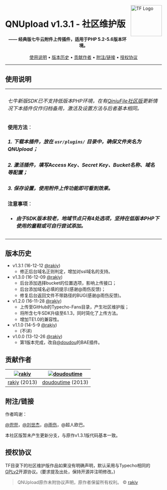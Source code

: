 <a href="https://typecho-fans.github.io">
    <img src="https://typecho-fans.github.io/text-logo.svg" alt="TF Logo" title="Typecho Fans开源作品社区" align="right" height="100" />
</a>

QNUpload v1.3.1 - 社区维护版
======================
<h4 align="center">—— 经典版七牛云附件上传插件，适用于PHP 5.2-5.6版本环境。</h4>

<p align="center">
  <a href="#使用说明">使用说明</a> •
  <a href="#版本历史">版本历史</a> •
  <a href="#贡献作者">贡献作者</a> •
  <a href="#附注链接">附注/链接</a> •
  <a href="#授权协议">授权协议</a>
</p>

---

## 使用说明

<table>
<tr>
<td>

###### 七牛新版SDK已不支持低版本PHP环境，在有[QiniuFile社区版](https://github.com/typecho-fans/plugins/tree/master/QiniuFile)更新情况下本插件仅作归档备用，激活及设置方法与后者基本相同。

**使用方法**：
##### 1. 下载本插件，放在 `usr/plugins/` 目录中，确保文件夹名为 QNUpload；
##### 2. 激活插件，填写Access Key、Secret Key、Bucket名称、域名等配置；
##### 3. 保存设置，使用附件上传功能即可看到效果。

**注意事项**：
* ##### 由于SDK版本较老，地域节点只有4处选项，坚持在低版本PHP下使用的童鞋或可自行尝试添加。

</td>
</tr>
</table>

## 版本历史

 * v1.3.1 (16-12-12 [@rakiy](https://github.com/rakiy))
   * 修正后台域名正则判定，增加对ssl域名的支持。
 * v1.3.0 (16-12-09 [@rakiy](https://github.com/rakiy))
   * 后台添加选择bucket的位置选项，影响上传接口；
   * 后台添加域名必填的提示(感谢@雨伤反馈)；
   * 修复后台返回文件不带路径的BUG(感谢@雨伤反馈)。
 * v1.2.0 (16-11-28 [@rakiy](https://github.com/rakiy))
   * 上传至GitHub的Typecho-Fans目录，产生社区维护版；
   * 将所含七牛SDK升级至6.1.3，同时简化了上传方法。
   * 增加TE1.0的兼容性。
 * v1.1.0 (14-5-9 [@rakiy](https://github.com/rakiy))
   * (不详)
 * v1.0.0 (13-12-26 [@rakiy](https://github.com/rakiy))
   * 第1版本完成，改自[@doudou](https://github.com/doudoutime)的BAE插件。

## 贡献作者

[![rakiy](https://avatars1.githubusercontent.com/u/2987195?v=3&s=100)](https://github.com/rakiy) | [![doudoutime](https://avatars1.githubusercontent.com/u/1299098?v=3&s=100)](https://github.com/doudoutime)
:---:|:---:
[rakiy](https://github.com/rakiy) (2013) | [doudoutime](https://github.com/doudoutime) (2013)

## 附注/链接

作者鸣谢：

[@兜兜](https://github.com/doudoutime)，[@刘世杰](http://t.qq.com/youtubefans)，[@雨伤](http://t.qq.com/yushanggj)，@超人欧巴。

本社区版暂未产生更新分支，与原作v1.3.1版代码基本一致。

## 授权协议

TF目录下的社区维护版作品如果没有明确声明，默认采用与Typecho相同的[GPLv2](https://github.com/typecho/typecho/blob/master/LICENSE.txt)开源协议。(要求提及出处，保持开源并注明修改。)

> QNUpload原作未附协议声明，原作者保留所有权利。 © [rakiy](https://del.pub)
